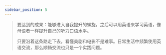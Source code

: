 ```yaml
---
sidebar_position: 5
---
```


> 要达到的成果：能够进入自我提升的螺旋，之后可以用英语来学习英语，像母语者一样提升自己的听力口语水平。
>
> 只要沿着这条路走下去，看懂美剧和电影不是难事。日常生活中频繁使用英语交流，那么顺畅交流也只是一个实践问题。





